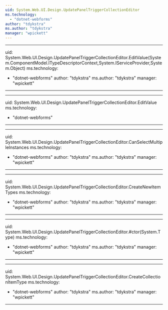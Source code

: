 ```yaml
---
uid: System.Web.UI.Design.UpdatePanelTriggerCollectionEditor
ms.technology: 
  - "dotnet-webforms"
author: "tdykstra"
ms.author: "tdykstra"
manager: "wpickett"
---
```


---
uid: System.Web.UI.Design.UpdatePanelTriggerCollectionEditor.EditValue(System.ComponentModel.ITypeDescriptorContext,System.IServiceProvider,System.Object)
ms.technology: 
  - "dotnet-webforms"
author: "tdykstra"
ms.author: "tdykstra"
manager: "wpickett"
---

---
uid: System.Web.UI.Design.UpdatePanelTriggerCollectionEditor.EditValue
ms.technology: 
  - "dotnet-webforms"
---

---
uid: System.Web.UI.Design.UpdatePanelTriggerCollectionEditor.CanSelectMultipleInstances
ms.technology: 
  - "dotnet-webforms"
author: "tdykstra"
ms.author: "tdykstra"
manager: "wpickett"
---

---
uid: System.Web.UI.Design.UpdatePanelTriggerCollectionEditor.CreateNewItemTypes
ms.technology: 
  - "dotnet-webforms"
author: "tdykstra"
ms.author: "tdykstra"
manager: "wpickett"
---

---
uid: System.Web.UI.Design.UpdatePanelTriggerCollectionEditor.#ctor(System.Type)
ms.technology: 
  - "dotnet-webforms"
author: "tdykstra"
ms.author: "tdykstra"
manager: "wpickett"
---

---
uid: System.Web.UI.Design.UpdatePanelTriggerCollectionEditor.CreateCollectionItemType
ms.technology: 
  - "dotnet-webforms"
author: "tdykstra"
ms.author: "tdykstra"
manager: "wpickett"
---
